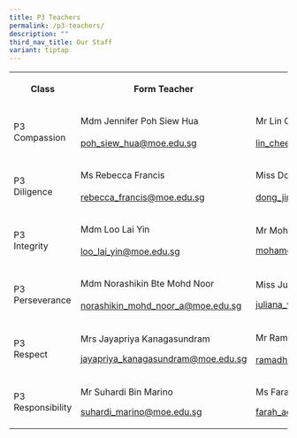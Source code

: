 ```yaml
---
title: P3 Teachers
permalink: /p3-teachers/
description: ""
third_nav_title: Our Staff
variant: tiptap
---
```

<table style="minWidth: 75px">
<colgroup>
<col>
<col>
<col>
</colgroup>
<tbody>
<tr>
<th rowspan="1" colspan="1">
<p><strong>Class</strong>
</p>
</th>
<th rowspan="1" colspan="1">
<p><strong>Form Teacher</strong>
</p>
</th>
<th rowspan="1" colspan="1">
<p><strong>Form Teacher</strong>
</p>
</th>
</tr>
<tr>
<td rowspan="1" colspan="1">
<p>P3
<br>Compassion</p>
</td>
<td rowspan="1" colspan="1">
<p>Mdm Jennifer Poh Siew Hua
<br>
<br><a href="mailto:poh_siew_hua@moe.edu.sg" rel="noopener noreferrer nofollow" target="_blank">poh_siew_hua@moe.edu.sg</a>
</p>
</td>
<td rowspan="1" colspan="1">
<p>Mr Lin Chee Keong
<br>
<br><a href="mailto:lin_chee_keong_a@moe.edu.sg" rel="noopener noreferrer nofollow" target="_blank">lin_chee_keong_a@moe.edu.sg</a>
</p>
</td>
</tr>
<tr>
<td rowspan="1" colspan="1">
<p>P3
<br>Diligence</p>
</td>
<td rowspan="1" colspan="1">
<p>Ms Rebecca Francis
<br>
<br><a href="mailto:rebecca_francis@moe.edu.sg" rel="noopener noreferrer nofollow" target="_blank">rebecca_francis@moe.edu.sg</a>
</p>
</td>
<td rowspan="1" colspan="1">
<p>Miss Dong Jing Jing
<br>
<br><a href="mailto:dong_jingjing@moe.edu.sg" rel="noopener noreferrer nofollow" target="_blank">dong_jingjing_a@moe.edu.sg</a>
</p>
</td>
</tr>
<tr>
<td rowspan="1" colspan="1">
<p>P3
<br>Integrity</p>
</td>
<td rowspan="1" colspan="1">
<p>Mdm Loo Lai Yin
<br>
<br><a href="mailto:loo_lai_yin@moe.edu.sg" rel="noopener noreferrer nofollow" target="_blank">loo_lai_yin@moe.edu.sg</a>
</p>
</td>
<td rowspan="1" colspan="1">
<p>Mr Mohd Sani Bin Mohd Hafid</p>
<p></p>
<p><a href="mailto:mohamed_sani@moe.edu.sg" rel="noopener noreferrer nofollow" target="_blank">mohamed_sani@moe.edu.sg</a>
</p>
</td>
</tr>
<tr>
<td rowspan="1" colspan="1">
<p>P3
<br>Perseverance</p>
</td>
<td rowspan="1" colspan="1">
<p>Mdm Norashikin Bte Mohd Noor
<br>
<br><a href="mailto:norashikin_mohd_noor_a@moe.edu.sg" rel="noopener noreferrer nofollow" target="_blank">norashikin_mohd_noor_a@moe.edu.sg</a>
</p>
</td>
<td rowspan="1" colspan="1">
<p>Miss Juliana Woo Xueyi</p>
<p></p>
<p><a href="mailto:juliana_woo_xueyi_a@moe.edu.sg" rel="noopener noreferrer nofollow" target="_blank">juliana_woo_xueyi_a@moe.edu.sg</a>
</p>
</td>
</tr>
<tr>
<td rowspan="1" colspan="1">
<p>P3
<br>Respect</p>
</td>
<td rowspan="1" colspan="1">
<p>Mrs Jayapriya Kanagasundram</p>
<p></p>
<p><a href="mailto:jayapriya_kanagasundram@moe.edu.sg" rel="noopener noreferrer nofollow" target="_blank">jayapriya_kanagasundram@moe.edu.sg</a>
</p>
</td>
<td rowspan="1" colspan="1">
<p>Mr Ramadhan s/o Isahaak Piperdy
<br>
<br><a href="mailto:ramadhan_isaahak_piperdy@moe.edu.sg" rel="noopener noreferrer nofollow" target="_blank">ramadhan_isaahak_piperdy@moe.edu.sg</a>
</p>
</td>
</tr>
<tr>
<td rowspan="1" colspan="1">
<p>P3
<br>Responsibility</p>
</td>
<td rowspan="1" colspan="1">
<p>Mr Suhardi Bin Marino</p>
<p><a href="mailto:suhardi_marino@moe.edu.sg" rel="noopener noreferrer nofollow" target="_blank">suhardi_marino@moe.edu.sg</a>
</p>
</td>
<td rowspan="1" colspan="1">
<p>Ms Farah Adibah Bte Johari</p>
<p><a href="mailto:farah_adibah_johari@moe.edu.sg" rel="noopener noreferrer nofollow" target="_blank">farah_adibah_johari@moe.edu.sg</a>
</p>
</td>
</tr>
</tbody>
</table>
<p></p>